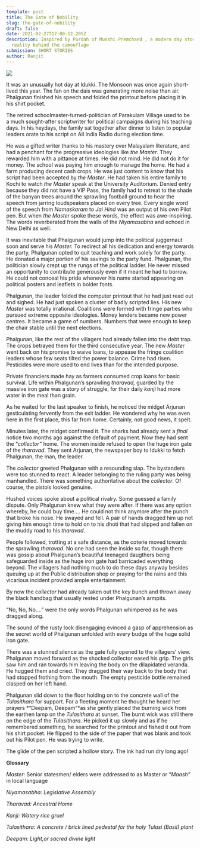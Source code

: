 ```yaml
---
template: post
title: The Gate of Nobility
slug: the-gate-of-nobility
draft: false
date: 2021-02-27T17:00:12.205Z
description: Inspired by Purdah of Munshi Premchand , a modern day story of
  reality behind the camouflage
submission: SHORT STORIES
author: Ranjit
---
```

![](/media/a7aa6313e8d03492b4d43851b607f0fa.jpeg)

It was an unusually hot day at Idukki. The Monsoon was once again short-lived this year. The fan on the dais was generating more noise than air. Phalgunan finished his speech and folded the printout before placing it in his shirt pocket.

The retired schoolmaster-turned-politician of Parakulam Village used to be a much sought-after scriptwriter for political campaigns during his teaching days. In his heydays, the family sat together after dinner to listen to popular leaders orate to his script on All India Radio during election time.

He was a gifted writer thanks to his mastery over Malayalam literature, and had a penchant for the progressive ideologies like *the Master*. They rewarded him with a pittance at times. He did not mind. He did not do it for money. The school was paying him enough to manage the home. He had a farm producing decent cash crops. He was just content to know that his script had been accepted by *the Master*. He had taken his entire family to Kochi to watch *the Master* speak at the University Auditorium. Denied entry because they did not have a VIP Pass, the family had to retreat to the shade of the banyan trees around the sprawling football ground to hear the speech from jarring loudspeakers placed on every tree. Every single word of the speech from *Namaskaram* to *Jai Hind* was an output of his own Pilot pen. But when *the Master* spoke these words, the effect was awe-inspiring. The words reverberated from the walls of the *Niyamasabha* and echoed in New Delhi as well.

It was inevitable that Phalgunan would jump into the political juggernaut soon and serve his *Master.* To redirect all his dedication and energy towards the party, Phalgunan opted to quit teaching and work solely for the party. He donated a major portion of his savings to the party fund. Phalgunan, the politician slowly crept up the rungs of the political ladder. He never missed an opportunity to contribute generously even if it meant he had to borrow. He could not conceal his pride whenever his name started appearing on political posters and leaflets in bolder fonts.

Phalgunan, the leader folded the computer printout that he had just read out and sighed. He had just spoken a cluster of badly scripted lies. His new *Master* was totally irrational. Coalitions were formed with fringe parties who pursued extreme opposite ideologies. Money lenders became new power centres. It became a game of numbers. Numbers that were enough to keep the chair stable until the next elections.

Phalgunan, like the rest of the villagers had already fallen into the debt trap. The crops betrayed them for the third consecutive year. The new *Maste*r went back on his promise to waive loans, to appease the fringe coalition leaders whose few seats tilted the power balance. Crime had risen. Pesticides were more used to end lives than for the intended purpose.

Private financiers made hay as farmers consumed crop loans for basic survival. Life within Phalgunan’s sprawling *tharavad,* guarded by the massive iron gate was a story of struggle, for their daily *kanji* had more water in the meal than grain.

As he waited for the last speaker to finish, he noticed the midget Arjunan gesticulating fervently from the exit ladder. He wondered why he was even here in the first place, this far from home. Certainly, not good news, it spelt.

Minutes later, the midget confirmed it. The sharks had already sent a *final* notice two months ago against the default of payment. Now they had sent the “*collector”* home. The women inside refused to open the huge iron gate of the *tharavad*. They sent Arjunan, the newspaper boy to Idukki to fetch Phalgunan, the man, the leader.

The *collector* greeted Phalgunan with a resounding slap. The bystanders were too stunned to react. A leader belonging to the ruling party was being manhandled. There was something authoritative about the *collector*. Of course, the pistols looked genuine.

Hushed voices spoke about a political rivalry. Some guessed a family dispute. Only Phalgunan knew what they were after. If there was any option whereby, he could buy time.... He could not think anymore after the punch that broke his nose. He swayed and fell. A pair of hands dragged him up not giving him enough time to hold on to his dhoti that had slipped and fallen on the muddy road to his *tharavad*.

People followed, trotting at a safe distance, as the coterie moved towards the sprawling *tharavad*. No one had seen the inside so far, though there was gossip about Phalgunan’s beautiful teenaged daugthers being safeguarded inside as the huge iron gate had barricaded everything beyond. The villagers had nothing much to do these days anyway besides queuing up at the Public distribution shop or praying for the rains and this vicarious incident provided ample entertainment.

By now the c*ollector* had already taken out the key bunch and thrown away the black handbag that usually rested under Phalgunan’s armpits.

“No, No, No….” were the only words Phalgunan whimpered as he was dragged along.

The sound of the rusty lock disengaging evinced a gasp of apprehension as the secret world of Phalgunan unfolded with every budge of the huge solid iron gate.

There was a stunned silence as the gate fully opened to the villagers’ view. Phalgunan moved forward as the shocked collector eased his grip. The girls saw him and ran towards him leaving the body on the dilapidated veranda. He hugged them and cried. They dragged their way back to the body that had stopped frothing from the mouth. The empty pesticide bottle remained clasped on her left hand.

Phalgunan slid down to the floor holding on to the concrete wall of the *Tulasithara* for support. For a fleeting moment he thought he heard her prayers *“Deepam, Deepam”*as she gently placed the burning wick from the earthen lamp on the *Tulasithara* at sunset. The burnt wick was still there on the edge of the *Tulasithara.* He picked it up slowly and as if he remembered something, he searched for the printout and fished it out from his shirt pocket. He flipped to the side of the paper that was blank and took out his Pilot pen. He was trying to write.

The glide of the pen scripted a hollow story. The ink had run dry long ago!



**Glossary**

*Master*: Senior statesmen/ elders were addressed to as Master or “*Maash”* in local language

*Niyamasabha: Legislative Assembly*

*Tharavad: Ancestral Home*

*Kanji: Watery rice gruel*

*Tulasithara: A concrete / brick lined pedestal for the holy Tulasi (Basil) plant*

*Deepam: Light,or sacred divine light*
